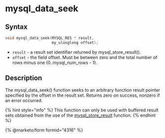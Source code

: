 # mysql\_data\_seek

## Syntax

```c
void mysql_data_seek(MYSQL_RES * result,
                     my_ulonglong offset);
```

* `result` - a result set identifier returned by mysql\_store\_result().
* `offset` - the field offset. Must be between zero and the total number of rows minus one (0..mysql\_num\_rows - 1).

## Description

The mysql\_data\_seek() function seeks to an arbitrary function result pointer specified by the offset in the result set. Returns zero on success, nonzero if an error occurred.

{% hint style="info" %}
This function can only be used with buffered result sets obtained from the use of the [mysql\_store\_result](mysql_store_result.md) function.
{% endhint %}


{% @marketo/form formid="4316" %}
